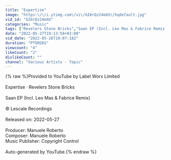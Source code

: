 ```yaml
---
title: "Expertise"
image: "https:\/\/i.ytimg.com\/vi\/GI6rQz24mXU\/hqdefault.jpg"
vid_id: "GI6rQz24mXU"
categories: "Music"
tags: ["Revelers Stone Bricks","Saan EP (Incl. Leo Mas & Fabrice Remix)","Expertise"]
date: "2022-05-27T19:13:58+03:00"
vid_date: "2022-05-26T10:07:18Z"
duration: "PT5M26S"
viewcount: "4"
likeCount: "2"
dislikeCount: ""
channel: "Various Artists - Topic"
---
```

{% raw %}Provided to YouTube by Label Worx Limited<br /><br />Expertise · Revelers Stone Bricks<br /><br />Saan EP (Incl. Leo Mas &amp; Fabrice Remix)<br /><br />℗ Lescale Recordings<br /><br />Released on: 2022-05-27<br /><br />Producer: Manuele Roberto<br />Composer: Manuele Roberto<br />Music  Publisher: Copyright Control<br /><br />Auto-generated by YouTube.{% endraw %}
